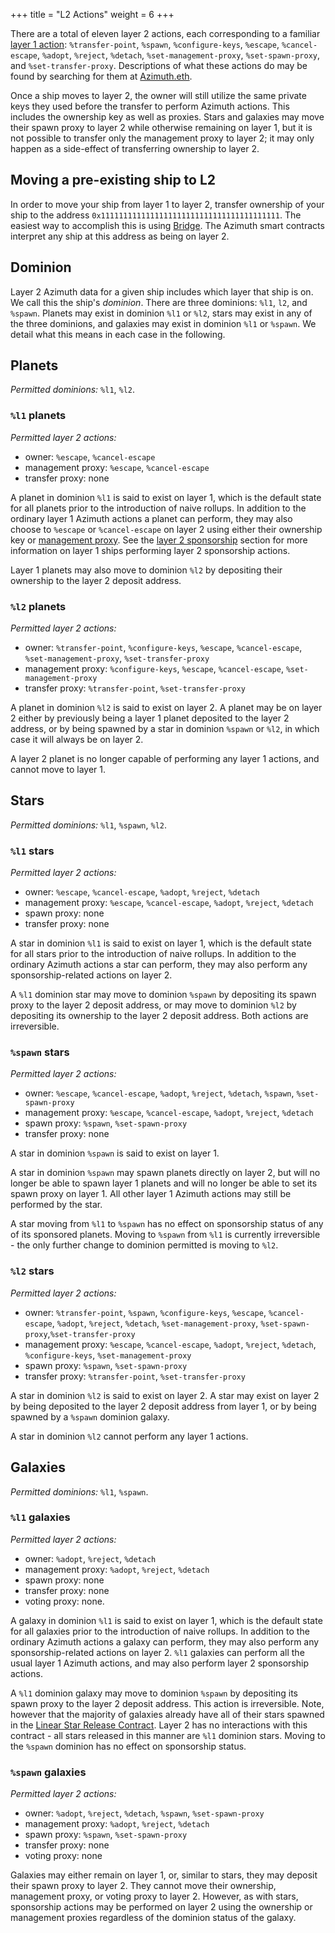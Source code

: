 +++
title = "L2 Actions"
weight = 6
+++

There are a total of eleven layer 2 actions, each corresponding to a familiar [layer 1 action](/system/identity/reference/ecliptic): `%transfer-point`, `%spawn`, `%configure-keys`, `%escape`, `%cancel-escape`, `%adopt`, `%reject`, `%detach`, `%set-management-proxy`, `%set-spawn-proxy`, and `%set-transfer-proxy`. Descriptions of what these actions do may be found by searching for them at [Azimuth.eth](/system/identity/reference/azimuth-eth).

Once a ship moves to layer 2, the owner will still utilize the same private keys they used before the transfer to perform Azimuth actions. This includes the ownership key as well as proxies. Stars and galaxies may move their spawn proxy to layer 2 while otherwise remaining on layer 1, but it is not possible to transfer only the management proxy to layer 2; it may only happen as a side-effect of transferring ownership to layer 2.

## Moving a pre-existing ship to L2

In order to move your ship from layer 1 to layer 2, transfer ownership of your ship to the address `0x1111111111111111111111111111111111111111`. The easiest way to accomplish this is using [Bridge](/glossary/bridge). The Azimuth smart contracts interpret any ship at this address as being on layer 2.

## Dominion

Layer 2 Azimuth data for a given ship includes which layer that ship is on. We call this the ship's _dominion_. There are three dominions: `%l1`, `l2`, and `%spawn`. Planets may exist in dominion `%l1` or `%l2`, stars may exist in any of the three dominions, and galaxies may exist in dominion `%l1` or `%spawn`. We detail what this means in each case in the following.

## Planets

*Permitted dominions:* `%l1`, `%l2`.

### `%l1` planets

*Permitted layer 2 actions:* 
 - owner: `%escape`, `%cancel-escape`
 - management proxy: `%escape`, `%cancel-escape`
 - transfer proxy: none

A planet in dominion `%l1` is said to exist on layer 1, which is the default state for all planets prior to the introduction of naive rollups. In addition to the ordinary layer 1 Azimuth actions a planet can perform, they may also choose to `%escape` or `%cancel-escape` on layer 2 using either their ownership key or [management proxy](/glossary/proxies). See the [layer 2 sponsorship](/system/identity/concepts/layer2#sponsorship) section for more information on layer 1 ships performing layer 2 sponsorship actions.

Layer 1 planets may also move to dominion `%l2` by depositing their ownership to the layer 2 deposit address.

### `%l2` planets

*Permitted layer 2 actions:*
 - owner: `%transfer-point`, `%configure-keys`,
`%escape`, `%cancel-escape`, `%set-management-proxy`, `%set-transfer-proxy`
 - management proxy: `%configure-keys`, `%escape`, `%cancel-escape`,
`%set-management-proxy`
 - transfer proxy: `%transfer-point`, `%set-transfer-proxy`

A planet in dominion `%l2` is said to exist on layer 2. A planet may be on layer 2 either by previously being a layer 1 planet deposited to the layer 2 address, or by being spawned by a star in dominion `%spawn` or `%l2`, in which case it will always be on layer 2.

A layer 2 planet is no longer capable of performing any layer 1 actions, and cannot move to layer 1.

## Stars

*Permitted dominions:* `%l1`, `%spawn`, `%l2`.

### `%l1` stars

*Permitted layer 2 actions:*
 - owner: `%escape`, `%cancel-escape`, `%adopt`,
`%reject`, `%detach`
 - management proxy: `%escape`, `%cancel-escape`, `%adopt`,
`%reject`, `%detach`
 - spawn proxy: none
 - transfer proxy: none

A star in dominion `%l1` is said to exist on layer 1, which is the default state for all stars prior to the introduction of naive rollups. In addition to the ordinary Azimuth actions a star can perform, they may also perform any sponsorship-related actions on layer 2.

A `%l1` dominion star may move to dominion `%spawn` by depositing its spawn proxy to the layer 2 deposit address, or may move to dominion `%l2` by depositing its ownership to the layer 2 deposit address. Both actions are irreversible.

### `%spawn` stars

*Permitted layer 2 actions:*
 - owner: `%escape`, `%cancel-escape`, `%adopt`,
`%reject`, `%detach`, `%spawn`, `%set-spawn-proxy`
 - management proxy: `%escape`,
`%cancel-escape`, `%adopt`, `%reject`, `%detach`
 - spawn proxy: `%spawn`,
`%set-spawn-proxy`
 - transfer proxy: none

A star in dominion `%spawn` is said to exist on layer 1.

A star in dominion `%spawn` may spawn planets directly on layer 2, but will no longer be able to spawn layer 1 planets and will no longer be able to set its spawn proxy on layer 1. All other layer 1 Azimuth actions may still be performed by the star.

A star moving from `%l1` to `%spawn` has no effect on sponsorship status of any of its sponsored planets. Moving to `%spawn` from `%l1` is currently irreversible - the only further change to dominion permitted is moving to `%l2`.

### `%l2` stars

*Permitted layer 2 actions:*
 - owner: `%transfer-point`, `%spawn`, `%configure-keys`, `%escape`,
`%cancel-escape`, `%adopt`, `%reject`, `%detach`, `%set-management-proxy`,
`%set-spawn-proxy`,`%set-transfer-proxy`
 - management proxy: `%escape`,
`%cancel-escape`, `%adopt`, `%reject`, `%detach`, `%configure-keys`,
`%set-management-proxy`
 - spawn proxy: `%spawn`, `%set-spawn-proxy`
 - transfer proxy: `%transfer-point`, `%set-transfer-proxy`

A star in dominion `%l2` is said to exist on layer 2. A star may exist on layer 2 by being deposited to the layer 2 deposit address from layer 1, or by being spawned by a `%spawn` dominion galaxy.

A star in dominion `%l2` cannot perform any layer 1 actions.

## Galaxies

*Permitted dominions:* `%l1`, `%spawn`.

### `%l1` galaxies

*Permitted layer 2 actions:*
 - owner: `%adopt`, `%reject`, `%detach`
 - management proxy: `%adopt`, `%reject`, `%detach`
 - spawn proxy: none
 - transfer proxy: none
 - voting proxy: none.

A galaxy in dominion `%l1` is said to exist on layer 1, which is the default state for all galaxies prior to the introduction of naive rollups. In addition to the ordinary Azimuth actions a galaxy can perform, they may also perform any sponsorship-related actions on layer 2. `%l1` galaxies can perform all the usual layer 1 Azimuth actions, and may also perform layer 2 sponsorship actions.

A `%l1` dominion galaxy may move to dominion `%spawn` by depositing its spawn proxy to the layer 2 deposit address. This action is irreversible. Note, however that the majority of galaxies already have all of their stars spawned in the [Linear Star Release Contract](https://etherscan.io/address/0x86cd9cd0992f04231751e3761de45cecea5d1801). Layer 2 has no interactions with this contract - all stars released in this manner are `%l1` dominion stars. Moving to the `%spawn` dominion has no effect on sponsorship status.

### `%spawn` galaxies

*Permitted layer 2 actions:*
 - owner: `%adopt`, `%reject`, `%detach`, `%spawn`, `%set-spawn-proxy`
 - management proxy: `%adopt`, `%reject`, `%detach`
 - spawn proxy: `%spawn`, `%set-spawn-proxy`
 - transfer proxy: none
 - voting proxy: none

Galaxies may either remain on layer 1, or, similar to stars, they may deposit their spawn proxy to layer 2. They cannot move their ownership, management proxy, or voting proxy to layer 2. However, as with stars, sponsorship actions may be performed on layer 2 using the ownership or management proxies regardless of the dominion status of the galaxy.



